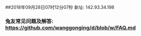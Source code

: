 ##2018年09月28日07时12分07秒 新址: 142.93.34.198
### 兔友常见问题及解答: https://github.com/wanggonging/d/blob/w/FAQ.md
